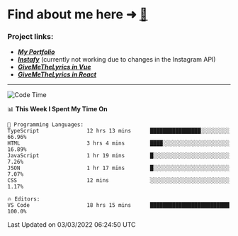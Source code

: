 # Find about me here ➜ [🧑](https://pauabella.dev)

### Project links:
- ***[My Portfolio](https://pauabella.dev)***
- ***[Instafy](https://instafy.me)*** (currently not working due to changes in the Instagram API)
- ***[GiveMeTheLyrics in Vue](https://lyrics.pauabella.dev)***
- ***[GiveMeTheLyrics in React](https://pauabella.dev/GiveMeTheLyrics)***

---
<!--START_SECTION:waka-->
![Code Time](http://img.shields.io/badge/Code%20Time-782%20hrs%2027%20mins-blue)

📊 **This Week I Spent My Time On** 

```text
💬 Programming Languages: 
TypeScript               12 hrs 13 mins      ████████████████░░░░░░░░░   66.96% 
HTML                     3 hrs 4 mins        ████░░░░░░░░░░░░░░░░░░░░░   16.89% 
JavaScript               1 hr 19 mins        █░░░░░░░░░░░░░░░░░░░░░░░░   7.26% 
JSON                     1 hr 17 mins        █░░░░░░░░░░░░░░░░░░░░░░░░   7.07% 
CSS                      12 mins             ░░░░░░░░░░░░░░░░░░░░░░░░░   1.17%

🔥 Editors: 
VS Code                  18 hrs 15 mins      █████████████████████████   100.0%

```


 Last Updated on 03/03/2022 06:24:50 UTC
<!--END_SECTION:waka-->
